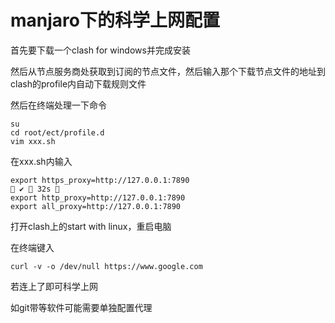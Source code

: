 # manjaro下的科学上网配置

首先要下载一个clash for windows并完成安装

然后从节点服务商处获取到订阅的节点文件，然后输入那个下载节点文件的地址到clash的profile内自动下载规则文件

然后在终端处理一下命令

```shell
su
cd root/ect/profile.d
vim xxx.sh
```

在xxx.sh内输入

```shell
export https_proxy=http://127.0.0.1:7890                                                                                                                                                     ✔  32s  
export http_proxy=http://127.0.0.1:7890
export all_proxy=http://127.0.0.1:7890
```

打开clash上的start with linux，重启电脑

在终端键入

```shell
curl -v -o /dev/null https://www.google.com
```

若连上了即可科学上网

如git带等软件可能需要单独配置代理
